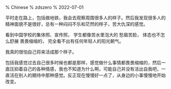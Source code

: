 % Chinese
% zdszero
% 2022-07-01

平时走在路上，包括做地铁，我会去观察周围很多人的样子。然后我发现很多人的精神面貌不是很好，总有一种闷闷不乐和茫然的样子，苦大仇深的感觉。

看到中国学校的集体照、宣传照，
学生都像苦水里泡大的 愁眉苦脸，
体态也不怎么舒展 畏畏缩缩的，
完全看不出有任何年轻人的阳光朝气。

我真的很怕自己将来活成那个样子。

包括我感觉过去自己很多时候也都是那样，感觉做什么事情都畏畏缩缩的，然后一直压抑着自己的各种情感，我也不知道为什么啊，可能自己并没有活出自我吧，一直活在别人的期待中那种感觉。反正现在慢慢好一点了，从身边的小事慢慢地开始改变。
